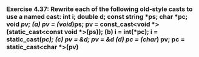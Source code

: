 ### Exercise 4.37: Rewrite each of the following old-style casts to use a named cast:    int i; double d; const string *ps; char *pc; void *pv;    (a) pv = (void*)ps;         pv = const_cast<void *>(static_cast<const void *>(ps));     (b) i = int(*pc);         i = static_cast<int>(*pc);    (c) pv = &d;         pv = &d    (d) pc = (char*) pv;        pc = static_cast<char *>(pv)